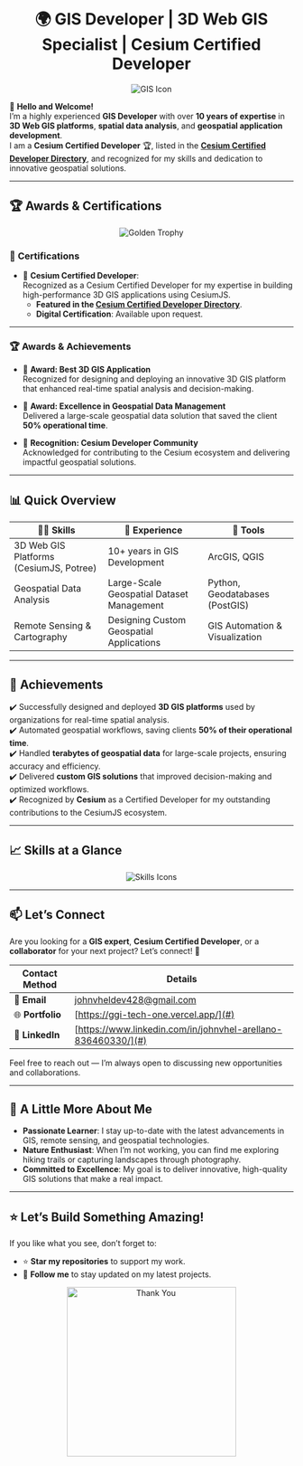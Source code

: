 <h1 align="center">🌍 GIS Developer | 3D Web GIS Specialist | Cesium Certified Developer</h1>
<p align="center">
  <img src="https://www.giscloud.com/assets/wp-content/themes/wp-boomerang/images/gis-cloud-logo_1644587870.png" alt="GIS Icon" />
</p>

  👋 **Hello and Welcome!**  
  I’m a highly experienced **GIS Developer** with over **10 years of expertise** in **3D Web GIS platforms**, **spatial data analysis**, and **geospatial application development**.  
  I am a **Cesium Certified Developer** 🏆, listed in the **[Cesium Certified Developer Directory](https://cesium.com/certified-developer-directory/)**, and recognized for my skills and dedication to innovative geospatial solutions.

---

## 🏆 **Awards & Certifications**

<p align="center">
  <img src="https://img.icons8.com/emoji/96/000000/trophy-emoji.png" alt="Golden Trophy" />
</p>

### 🏅 **Certifications**
- 🌟 **Cesium Certified Developer**:  
  Recognized as a Cesium Certified Developer for my expertise in building high-performance 3D GIS applications using CesiumJS.  
  - **Featured in the [Cesium Certified Developer Directory](https://cesium.com/certified-developer-directory/)**.  
  - **Digital Certification**: Available upon request.

---

### 🏆 **Awards & Achievements**
- 🥇 **Award: Best 3D GIS Application**  
  Recognized for designing and deploying an innovative 3D GIS platform that enhanced real-time spatial analysis and decision-making.
  
- 🥇 **Award: Excellence in Geospatial Data Management**  
  Delivered a large-scale geospatial data solution that saved the client **50% operational time**.

- 🥇 **Recognition: Cesium Developer Community**  
  Acknowledged for contributing to the Cesium ecosystem and delivering impactful geospatial solutions.

---

## 📊 **Quick Overview**

| **👨‍💻 Skills**                               | **🌟 Experience**                                      | **🚀 Tools**                     |
|-----------------------------------------------|-------------------------------------------------------|-----------------------------------|
| 3D Web GIS Platforms (CesiumJS, Potree)       | 10+ years in GIS Development                          | ArcGIS, QGIS                     |
| Geospatial Data Analysis                      | Large-Scale Geospatial Dataset Management            | Python, Geodatabases (PostGIS)   |
| Remote Sensing & Cartography                  | Designing Custom Geospatial Applications             | GIS Automation & Visualization   |

---

## 🌟 **Achievements**

✔️ Successfully designed and deployed **3D GIS platforms** used by organizations for real-time spatial analysis.  
✔️ Automated geospatial workflows, saving clients **50% of their operational time**.  
✔️ Handled **terabytes of geospatial data** for large-scale projects, ensuring accuracy and efficiency.  
✔️ Delivered **custom GIS solutions** that improved decision-making and optimized workflows.  
✔️ Recognized by **Cesium** as a Certified Developer for my outstanding contributions to the CesiumJS ecosystem.

---

## 📈 **Skills at a Glance**

<p align="center">
  <img src="https://skillicons.dev/icons?i=python,javascript,postgresql,aws,gcp,azure,react,vue,docker,angular,babel,c,gitlab,mysql,mongodb,nodejs,php,qt,redux,supabase,threejs,vite,webpack,yarn,github,html,css" alt="Skills Icons" />
</p>

---

## 📫 **Let’s Connect**

Are you looking for a **GIS expert**, **Cesium Certified Developer**, or a **collaborator** for your next project? Let’s connect! 🚀

| Contact Method     | Details                                                                 |
|--------------------|-------------------------------------------------------------------------|
| 📧 **Email**       | [johnvheldev428@gmail.com](mailto:johnvheldev428@gmail.com)                 |
| 🌐 **Portfolio**   | [https://ggi-tech-one.vercel.app/](#)                                                 |
| 💼 **LinkedIn**    | [https://www.linkedin.com/in/johnvhel-arellano-836460330/](#)                                        |

Feel free to reach out — I’m always open to discussing new opportunities and collaborations.

---

## 🌱 **A Little More About Me**

- **Passionate Learner**: I stay up-to-date with the latest advancements in GIS, remote sensing, and geospatial technologies.  
- **Nature Enthusiast**: When I’m not working, you can find me exploring hiking trails or capturing landscapes through photography.  
- **Committed to Excellence**: My goal is to deliver innovative, high-quality GIS solutions that make a real impact.

---

## ⭐ **Let’s Build Something Amazing!**

If you like what you see, don’t forget to:

- ⭐ **Star my repositories** to support my work.  
- 🤝 **Follow me** to stay updated on my latest projects.  

<p align="center">
  <img src="https://media.tenor.com/DwLEW1YOP-4AAAAM/bowing-thank-you.gif" alt="Thank You" width="300" />
</p>
